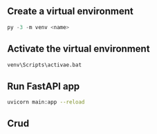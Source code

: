 ## Create a virtual environment
```python
py -3 -m venv <name>
```

## Activate the virtual environment

```bash
venv\Scripts\activae.bat
```

## Run FastAPI app

```bash
uvicorn main:app --reload
```

## Crud



